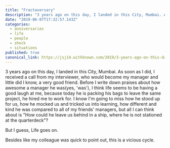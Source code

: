 ```yaml
---
title: "Fractaversary"
description: "3 years ago on this day, I landed in this City, Mumbai. As soon as I did, I received a call from my interviewer, "
date: "2019-06-07T17:32:57.143Z"
categories:
  - anniversaries
  - life
  - people
  - shock
  - situations
published: true
canonical_link: https://jsj14.withknown.com/2019/3-years-ago-on-this-day-i
---
```

 3 years ago on this day, I landed in this City, Mumbai. As soon as I did, I received a call from my interviewer, who would become my manager and little did I know, a very good friend. Before I write down praises about how awesome a manager he was(yes, 'was'), I think life seems to be having a good laugh at me, because today he is packing his bags to leave the same project, he hired me to work for. I know I'm going to miss how he stood up for us, how he mocked us and tricked us into learning, how different and kind he was compared to all of my friends' managers, but all I can think about is "How could he leave us behind in a ship, where he is not stationed at the quarterdeck"? 

 But I guess, Life goes on. 

 Besides like my colleague was quick to point out, this is a vicious cycle.
